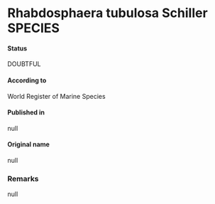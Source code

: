 Rhabdosphaera tubulosa Schiller SPECIES
=======

#### Status
DOUBTFUL

#### According to
World Register of Marine Species

#### Published in
null

#### Original name
null

### Remarks
null